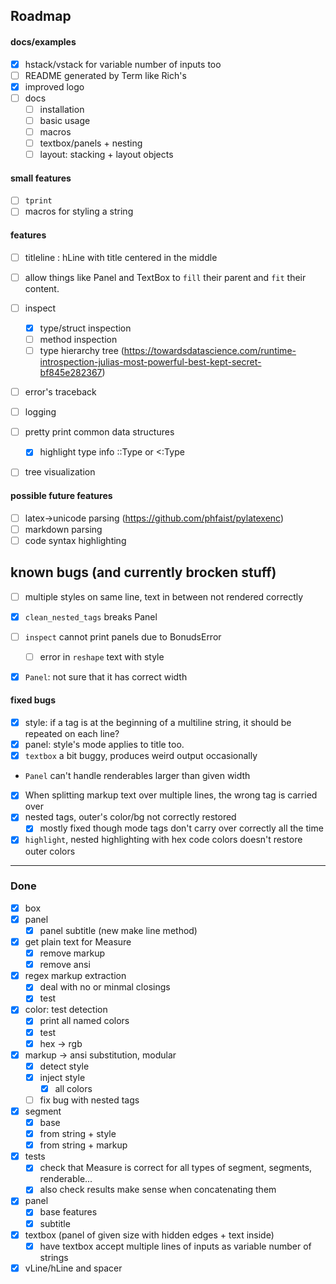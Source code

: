 

## Roadmap

#### docs/examples
- [x] hstack/vstack for variable number of inputs too
- [ ] README generated by Term like Rich's
- [x] improved logo
- [ ] docs
  - [ ] installation
  - [ ] basic usage
  - [ ] macros
  - [ ] textbox/panels + nesting
  - [ ] layout: stacking + layout objects

#### small features
- [ ] `tprint`
- [ ] macros for styling a string

#### features
- [ ] titleline : hLine with title centered in the middle
- [ ] allow things like Panel and TextBox to `fill` their parent and `fit` their content.
- [ ] inspect
  - [x] type/struct inspection
  - [ ] method inspection
  - [ ] type hierarchy tree (https://towardsdatascience.com/runtime-introspection-julias-most-powerful-best-kept-secret-bf845e282367)
- [ ] error's traceback
- [ ] logging
- [ ] pretty print common data structures
  - [x] highlight type info ::Type or <:Type
- [ ] tree visualization
  

#### possible future features
- [ ] latex->unicode parsing (https://github.com/phfaist/pylatexenc)
- [ ] markdown parsing
- [ ] code syntax highlighting

## known bugs (and currently brocken stuff)
- [ ] multiple styles on same line, text in between not rendered correctly

- [x] `clean_nested_tags` breaks Panel
- [ ] `inspect` cannot print panels due to BonudsError
  - [ ] error in `reshape` text with style
- [x] `Panel`: not sure that it has correct width

#### fixed bugs
- [x] style: if a tag is at the beginning of a multiline string, it should be repeated on each line?
- [x] panel: style's mode applies to title too.
- [x] `textbox` a bit buggy, produces weird output occasionally
- `Panel` can't handle renderables larger than given width
- [x] When splitting markup text over multiple lines,  the wrong tag is carried over
- [x] nested tags, outer's color/bg not correctly restored
  - [x] mostly fixed though mode tags don't carry over correctly all the time
- [x] `highlight`, nested highlighting with hex code colors doesn't restore outer colors
--------------

### Done
- [x] box
- [x] panel
  - [x] panel subtitle (new make line method)

- [x] get plain text for Measure
  - [x] remove markup
  - [x] remove ansi
  
- [x] regex markup extraction
  - [x] deal with no or minmal closings
  - [x] test

- [x] color: test detection
  - [x] print all named colors
  - [x] test
  - [x] hex -> rgb

- [x] markup -> ansi substitution, modular
  - [x] detect style
  - [x] inject style
    - [x] all colors
  - [ ] fix bug with nested tags
  
- [x] segment
  - [x] base
  - [x] from string + style
  - [x] from string + markup

- [x] tests
  - [x] check that Measure is correct for all types of segment, segments, renderable...
  - [x] also check results make sense when concatenating them

- [x] panel
  - [x] base features
  - [x] subtitle
  
- [x] textbox (panel of given size with hidden edges + text inside)
  - [x] have textbox accept multiple lines of inputs as variable number of strings
- [x] vLine/hLine and spacer
